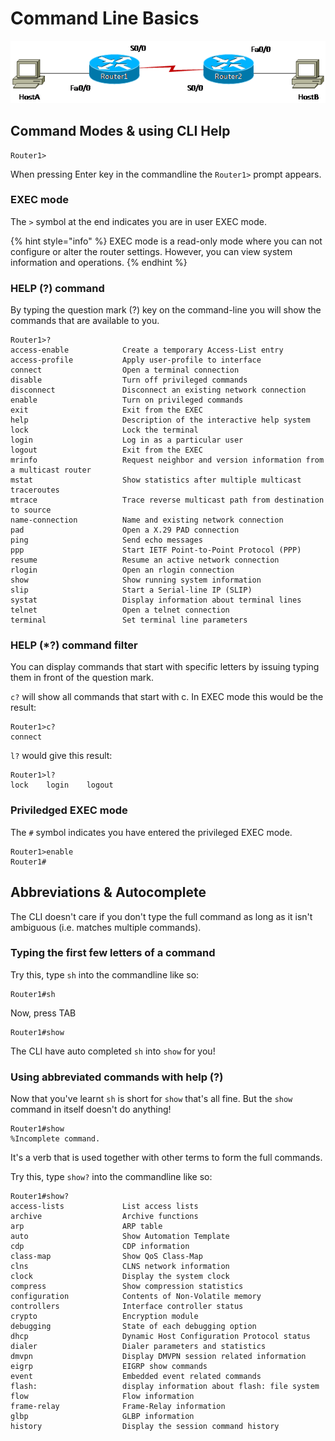 # Command Line Basics

![This is the Lab Topology used in this page.](../../.gitbook/assets/image%20%283%29.png)

## Command Modes & using CLI Help

```text
Router1>
```

When pressing Enter key in the commandline the `Router1>` prompt appears.

### EXEC mode

The `>` symbol at the end indicates you are in user EXEC mode.

{% hint style="info" %}
EXEC mode is a read-only mode where you can not configure or alter the router settings. However, you can view system information and operations.
{% endhint %}

### HELP \(?\) command

By typing the question mark \(?\) key on the command-line you will show the commands that are available to you.

```text
Router1>?
access-enable            Create a temporary Access-List entry
access-profile           Apply user-profile to interface
connect                  Open a terminal connection
disable                  Turn off privileged commands
disconnect               Disconnect an existing network connection
enable                   Turn on privileged commands
exit                     Exit from the EXEC
help                     Description of the interactive help system
lock                     Lock the terminal
login                    Log in as a particular user
logout                   Exit from the EXEC
mrinfo                   Request neighbor and version information from a multicast router
mstat                    Show statistics after multiple multicast traceroutes
mtrace                   Trace reverse multicast path from destination to source
name-connection          Name and existing network connection
pad                      Open a X.29 PAD connection
ping                     Send echo messages
ppp                      Start IETF Point-to-Point Protocol (PPP)
resume                   Resume an active network connection
rlogin                   Open an rlogin connection
show                     Show running system information
slip                     Start a Serial-line IP (SLIP)
systat                   Display information about terminal lines
telnet                   Open a telnet connection
terminal                 Set terminal line parameters
```

### HELP \(\*?\) command filter

You can display commands that start with specific letters by issuing typing them in front of the question mark.

`c?` will show all commands that start with c. In EXEC mode this would be the result:

```text
Router1>c?
connect
```

`l?` would give this result:

```text
Router1>l?
lock    login    logout
```

### Priviledged EXEC mode

The `#` symbol indicates you have entered the privileged EXEC mode.

```text
Router1>enable
Router1#
```

## Abbreviations & Autocomplete

The CLI doesn't care if you don't type the full command as long as it isn't ambiguous \(i.e. matches multiple commands\).

### Typing the first few letters of a command

Try this, type `sh` into the commandline like so:

```text
Router1#sh
```

Now, press TAB

```text
Router1#show
```

The CLI have auto completed `sh` into `show` for you!

### Using abbreviated commands with help \(?\)

Now that you've learnt `sh` is short for `show` that's all fine. But the `show` command in itself doesn't do anything! 

```text
Router1#show
%Incomplete command.
```

It's a verb that is used together with other terms to form the full commands.

Try this, type `show?` into the commandline like so:

```text
Router1#show?
access-lists             List access lists
archive                  Archive functions
arp                      ARP table
auto                     Show Automation Template
cdp                      CDP information
class-map                Show QoS Class-Map
clns                     CLNS network information
clock                    Display the system clock
compress                 Show compression statistics
configuration            Contents of Non-Volatile memory
controllers              Interface controller status
crypto                   Encryption module
debugging                State of each debugging option
dhcp                     Dynamic Host Configuration Protocol status
dialer                   Dialer parameters and statistics
dmvpn                    Display DMVPN session related information
eigrp                    EIGRP show commands
event                    Embedded event related commands
flash:                   display information about flash: file system
flow                     Flow information
frame-relay              Frame-Relay information
glbp                     GLBP information
history                  Display the session command history
```





